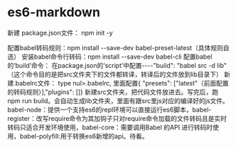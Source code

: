 # es6-markdown

新建 package.json文件： npm init -y

配置babel转码规则：npm install --save-dev babel-preset-latest（具体规则自选）
安装babel命令行转码：npm install --save-dev babel-cli
配置babel的‘build’命令： 在package.json的‘script’中配置----"build": "babel src -d lib"  （这个命令目的是把src文件夹下的文件都转译，转译后的文件放到lib目录下）
新建.babelrc文件：  type nul>.babelrc, 里面配置{ "presets": ["latest"（前面配置的转码规则）],"plugins": []}
新建src文件夹，把代码文件放进去。写完后，跑 npm run build。会自动生成lib文件夹，里面有跟src里js对应的编译好的js文件。
babel-node：提供一个支持es6的repl环境可以直接运行es6脚本，babel-register：改写require命令为其加钩子只对require命令加载的文件转码且是实时转码只适合开发环境使用，babel-core：需要调用Babel 的API 进行转码时使用，babel-polyfill:用于转换es6新增的api。待看。
